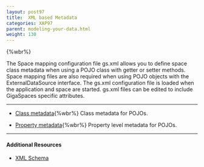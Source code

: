 ```yaml
---
layout: post97
title:  XML based Metadata
categories: XAP97
parent: modeling-your-data.html
weight: 130
---
```


{%wbr%}

The Space mapping configuration file gs.xml allows you to define space class metadata when using a POJO class with getter or setter methods. Space mapping files are also required when using POJO objects with the ExternalDataSource interface. The gs.xml configuration file is loaded when the application and space are started. gs.xml files can be edited to include GigaSpaces specific attributes.
<hr/>


- [Class metadata](./pojo-xml-metadata-class.html){%wbr%}
Class metadata for POJOs.


- [Property metadata](./pojo-xml-metadata-attribute.html){%wbr%}
Property level metadata for POJOs.

<hr/>

#### Additional Resources

- [XML Schema](/api_documentation/xap-{%currentversion%}.html)



